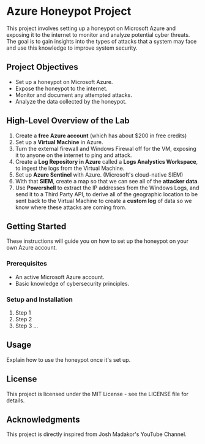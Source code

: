 # Azure Honeypot Project

This project involves setting up a honeypot on Microsoft Azure and exposing it to the internet to monitor and analyze potential cyber threats. The goal is to gain insights into the types of attacks that a system may face and use this knowledge to improve system security.

## Project Objectives

- Set up a honeypot on Microsoft Azure.
- Expose the honeypot to the internet.
- Monitor and document any attempted attacks.
- Analyze the data collected by the honeypot.

## High-Level Overview of the Lab
 1. Create a **free Azure account** (which has about $200 in free  credits)
 2. Set up a **Virtual Machine** in Azure.
 3. Turn the external firewall and Windows Firewal off for the VM, exposing it to anyone on the internet to ping and attack.
 4. Create a **Log Repository in Azure** called a **Logs Analystics Workspace**, to ingest the logs from the Virtual Machine.
 5. Set up **Azure Sentinel** with Azure. (Microsoft's cloud-native SIEM)
 6. With that **SIEM**, create a map so that we can see all of the **attacker data**.
 7. Use **Powershell** to extract the IP addresses from the Windows Logs, and send it to a Third Party API, to derive  all of the geographic location to be sent back to the Virtual Machine to create a **custom log** of data so we know where these attacks are coming from.

## Getting Started

These instructions will guide you on how to set up the honeypot on your own Azure account.

### Prerequisites

- An active Microsoft Azure account.
- Basic knowledge of cybersecurity principles.

### Setup and Installation

1. Step 1
2. Step 2
3. Step 3
   ...

## Usage

Explain how to use the honeypot once it's set up.


## License

This project is licensed under the MIT License - see the LICENSE file for details.

## Acknowledgments

This project is directly inspired from Josh Madakor's YouTube Channel.
